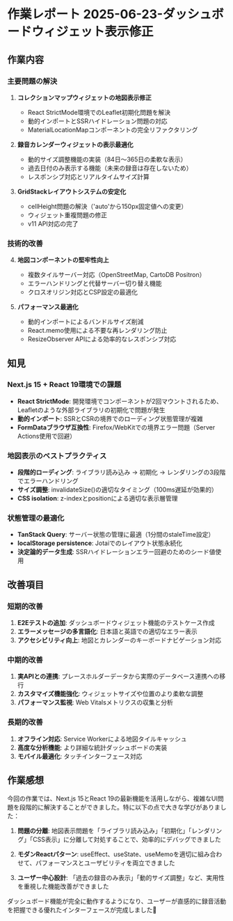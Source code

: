 # 作業レポート 2025-06-23-ダッシュボードウィジェット表示修正

## 作業内容

### 主要問題の解決

1. **コレクションマップウィジェットの地図表示修正**

   - React StrictMode環境でのLeaflet初期化問題を解決
   - 動的インポートとSSRハイドレーション問題の対応
   - MaterialLocationMapコンポーネントの完全リファクタリング

2. **録音カレンダーウィジェットの表示最適化**

   - 動的サイズ調整機能の実装（84日〜365日の柔軟な表示）
   - 過去日付のみ表示する機能（未来の録音は存在しないため）
   - レスポンシブ対応とリアルタイムサイズ計算

3. **GridStackレイアウトシステムの安定化**
   - cellHeight問題の解決（'auto'から150px固定値への変更）
   - ウィジェット重複問題の修正
   - v11 API対応の完了

### 技術的改善

4. **地図コンポーネントの堅牢性向上**

   - 複数タイルサーバー対応（OpenStreetMap, CartoDB Positron）
   - エラーハンドリングと代替サーバー切り替え機能
   - クロスオリジン対応とCSP設定の最適化

5. **パフォーマンス最適化**
   - 動的インポートによるバンドルサイズ削減
   - React.memo使用による不要な再レンダリング防止
   - ResizeObserver APIによる効率的なレスポンシブ対応

## 知見

### Next.js 15 + React 19環境での課題

- **React StrictMode**: 開発環境でコンポーネントが2回マウントされるため、Leafletのような外部ライブラリの初期化で問題が発生
- **動的インポート**: SSRとCSRの境界でのローディング状態管理が複雑
- **FormDataブラウザ互換性**: Firefox/WebKitでの境界エラー問題（Server Actions使用で回避）

### 地図表示のベストプラクティス

- **段階的ローディング**: ライブラリ読み込み → 初期化 → レンダリングの3段階でエラーハンドリング
- **サイズ調整**: invalidateSize()の適切なタイミング（100ms遅延が効果的）
- **CSS isolation**: z-indexとpositionによる適切な表示層管理

### 状態管理の最適化

- **TanStack Query**: サーバー状態の管理に最適（1分間のstaleTime設定）
- **localStorage persistence**: Jotaiでのレイアウト状態永続化
- **決定論的データ生成**: SSRハイドレーションエラー回避のためのシード値使用

## 改善項目

### 短期的改善

1. **E2Eテストの追加**: ダッシュボードウィジェット機能のテストケース作成
2. **エラーメッセージの多言語化**: 日本語と英語での適切なエラー表示
3. **アクセシビリティ向上**: 地図とカレンダーのキーボードナビゲーション対応

### 中期的改善

1. **実APIとの連携**: プレースホルダーデータから実際のデータベース連携への移行
2. **カスタマイズ機能強化**: ウィジェットサイズや位置のより柔軟な調整
3. **パフォーマンス監視**: Web Vitalsメトリクスの収集と分析

### 長期的改善

1. **オフライン対応**: Service Workerによる地図タイルキャッシュ
2. **高度な分析機能**: より詳細な統計ダッシュボードの実装
3. **モバイル最適化**: タッチインターフェース対応

## 作業感想

今回の作業では、Next.js 15とReact 19の最新機能を活用しながら、複雑なUI問題を段階的に解決することができました。特に以下の点で大きな学びがありました：

1. **問題の分離**: 地図表示問題を「ライブラリ読み込み」「初期化」「レンダリング」「CSS表示」に分離して対処することで、効率的にデバッグできました

2. **モダンReactパターン**: useEffect、useState、useMemoを適切に組み合わせて、パフォーマンスとユーザビリティを両立できました

3. **ユーザー中心設計**: 「過去の録音のみ表示」「動的サイズ調整」など、実用性を重視した機能改善ができました

ダッシュボード機能が完全に動作するようになり、ユーザーが直感的に録音活動を把握できる優れたインターフェースが完成しました🎉
